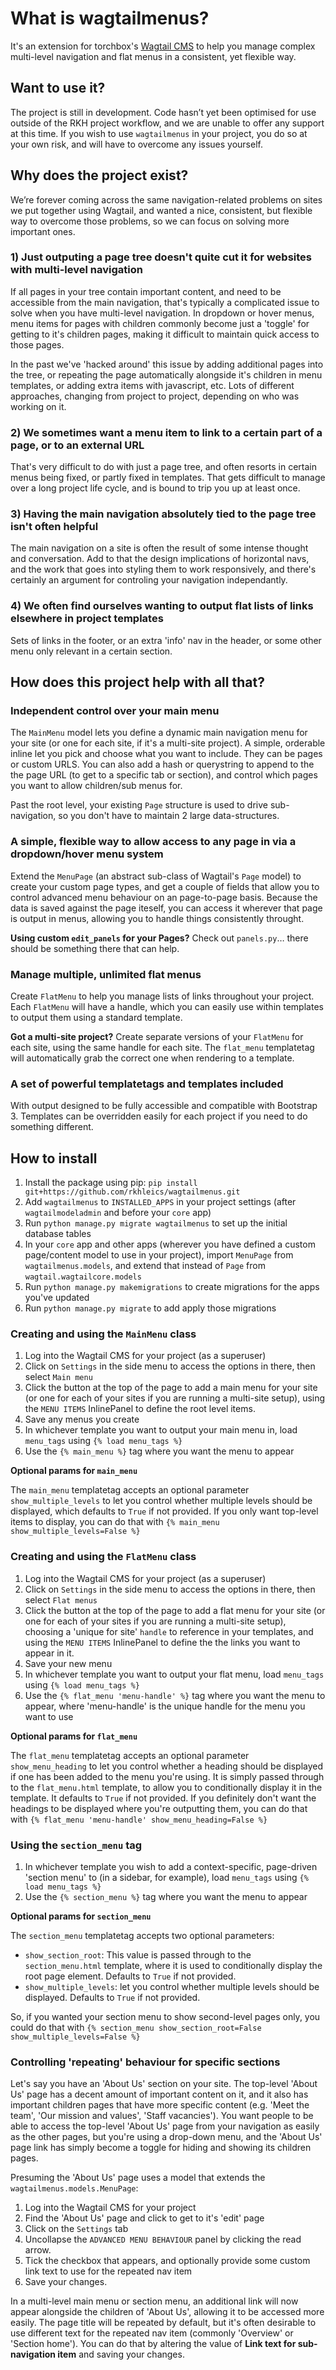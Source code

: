 # What is wagtailmenus?

It's an extension for torchbox's [Wagtail CMS](https://github.com/torchbox/wagtail) to help you manage complex multi-level navigation and flat menus in a consistent, yet flexible way.

## Want to use it?

The project is still in development. Code hasn’t yet been optimised for use outside of the RKH project workflow, and we are unable to offer any support at this time. If you wish to use `wagtailmenus` in your project, you do so at your own risk, and will have to overcome any issues yourself.

## Why does the project exist?

We’re forever coming across the same navigation-related problems on sites we put together using Wagtail, and wanted a nice, consistent, but flexible way to overcome those problems, so we can focus on solving more important ones.

### 1) Just outputing a page tree doesn't quite cut it for websites with multi-level navigation 

If all pages in your tree contain important content, and need to be accessible from the main navigation, that's typically a complicated issue to solve when you have multi-level navigation. In dropdown or hover menus, menu items for pages with children commonly become just a 'toggle' for getting to it's children pages, making it difficult to maintain quick access to those pages.

In the past we've 'hacked around' this issue by adding additional pages into the tree, or repeating the page automatically alongside it's children in menu templates, or adding extra items with javascript, etc. Lots of different approaches, changing from project to project, depending on who was working on it.

### 2) We sometimes want a menu item to link to a certain part of a page, or to an external URL

That's very difficult to do with just a page tree, and often resorts in certain menus being fixed, or partly fixed in templates. That gets difficult to manage over a long project life cycle, and is bound to trip you up at least once. 

### 3) Having the main navigation absolutely tied to the page tree isn't often helpful

The main navigation on a site is often the result of some intense thought and conversation. Add to that the design implications of horizontal navs, and the work that goes into styling them to work responsively, and there's certainly an argument for controling your navigation independantly.  

### 4) We often find ourselves wanting to output flat lists of links elsewhere in project templates

Sets of links in the footer, or an extra 'info' nav in the header, or some other menu only relevant in a certain section. 

## How does this project help with all that?

### Independent control over your main menu

The `MainMenu` model lets you define a dynamic main navigation menu for your site (or one for each site, if it's a multi-site project). A simple, orderable inline let you pick and choose what you want to include. They can be pages or custom URLS. You can also add a hash or querystring to append to the the page URL (to get to a specific tab or section), and control which pages you want to allow children/sub menus for.

Past the root level, your existing `Page` structure is used to drive sub-navigation, so you don't have to maintain 2 large data-structures. 

### A simple, flexible way to allow access to any page in via a dropdown/hover menu system

Extend the `MenuPage` (an abstract sub-class of Wagtail's `Page` model) to create your custom page types, and get a couple of fields that allow you to control advanced menu behaviour on an page-to-page basis. Because the data is saved against the page iteself, you can access it wherever that page is output in menus, allowing you to handle things consistently throught.

**Using custom `edit_panels` for your Pages?** Check out `panels.py`… there should be something there that can help.

### Manage multiple, unlimited flat menus

Create `FlatMenu` to help you manage lists of links throughout your project. Each `FlatMenu` will have a handle, which you can easily use within templates to output them using a standard template.

**Got a multi-site project?** Create separate versions of your `FlatMenu` for each site, using the same handle for each site. The `flat_menu` templatetag will automatically grab the correct one when rendering to a template.

### A set of powerful templatetags and templates included

With output designed to be fully accessible and compatible with Bootstrap 3. Templates can be overridden easily for each project if you need to do something different.

## How to install

1. Install the package using pip: `pip install git+https://github.com/rkhleics/wagtailmenus.git`
2. Add `wagtailmenus` to `INSTALLED_APPS` in your project settings (after `wagtailmodeladmin` and before your `core` app)
3. Run `python manage.py migrate wagtailmenus` to set up the initial database tables
4. In your `core` app and other apps (wherever you have defined a custom page/content model to use in your project), import `MenuPage` from `wagtailmenus.models`, and extend that instead of `Page` from `wagtail.wagtailcore.models`
5. Run `python manage.py makemigrations` to create migrations for the apps you've updated
6. Run `python manage.py migrate` to add apply those migrations

### Creating and using the `MainMenu` class

1. Log into the Wagtail CMS for your project (as a superuser)
2. Click on `Settings` in the side menu to access the options in there, then select `Main menu`
3. Click the button at the top of the page to add a main menu for your site (or one for each of your sites if you are running a multi-site setup), using the `MENU ITEMS` InlinePanel to define the root level items.
4. Save any menus you create
5. In whichever template you want to output your main menu in, load `menu_tags` using `{% load menu_tags %}`
6. Use the `{% main_menu %}` tag where you want the menu to appear

**Optional params for `main_menu`**

The `main_menu` templatetag accepts an optional parameter `show_multiple_levels` to let you control whether multiple levels should be displayed, which defaults to `True` if not provided. If you only want top-level items to display, you can do that with `{% main_menu show_multiple_levels=False %}`

### Creating and using the `FlatMenu` class

1. Log into the Wagtail CMS for your project (as a superuser)
2. Click on `Settings` in the side menu to access the options in there, then select `Flat menus`
3. Click the button at the top of the page to add a flat menu for your site (or one for each of your sites if you are running a multi-site setup), choosing a 'unique for site' `handle` to reference in your templates, and using the `MENU ITEMS` InlinePanel to define the the links you want to appear in it.
4. Save your new menu
5. In whichever template you want to output your flat menu, load `menu_tags` using `{% load menu_tags %}`
6. Use the `{% flat_menu 'menu-handle' %}` tag where you want the menu to appear, where 'menu-handle' is the unique handle for the menu you want to use

**Optional params for `flat_menu`**

The `flat_menu` templatetag accepts an optional parameter `show_menu_heading` to let you control whether a heading should be displayed if one has been added to the menu you're using. It is simply passed through to the `flat_menu.html` template, to allow you to conditionally display it in the template. It defaults to `True` if not provided. If you definitely don't want the headings to be displayed where you're outputting them, you can do that with `{% flat_menu 'menu-handle' show_menu_heading=False %}`

### Using the `section_menu` tag

1. In whichever template you wish to add a context-specific, page-driven 'section menu' to (in a sidebar, for example), load `menu_tags` using `{% load menu_tags %}`
2. Use the `{% section_menu %}` tag where you want the menu to appear

**Optional params for `section_menu`**

The `section_menu` templatetag accepts two optional parameters:

- `show_section_root`: This value is passed through to the `section_menu.html` template, where it is used to conditionally display the root page element. Defaults to `True` if not provided.
- `show_multiple_levels`: let you control whether multiple levels should be displayed. Defaults to `True` if not provided.

So, if you wanted your section menu to show second-level pages only, you could do that with `{% section_menu show_section_root=False show_multiple_levels=False %}`

### Controlling 'repeating' behaviour for specific sections

Let's say you have an 'About Us' section on your site. The top-level 'About Us' page has a decent amount of important content on it, and it also has important children pages that have more specific content (e.g. 'Meet the team', 'Our mission and values', 'Staff vacancies'). You want people to be able to access the top-level 'About Us' page from your navigation as easily as the other pages, but you're using a drop-down menu, and the 'About Us' page link has simply become a toggle for hiding and showing its children pages.

Presuming the 'About Us' page uses a model that extends the `wagtailmenus.models.MenuPage`:

1. Log into the Wagtail CMS for your project
2. Find the 'About Us' page and click to get to it's 'edit' page
3. Click on the `Settings` tab
4. Uncollapse the `ADVANCED MENU BEHAVIOUR` panel by clicking the read arrow.
5. Tick the checkbox that appears, and optionally provide some custom link text to use for the repeated nav item
6. Save your changes.

In a multi-level main menu or section menu, an additional link will now appear alongside the children of 'About Us', allowing it to be accessed more easily. The page title will be repeated by default, but it's often desirable to use different text for the repeated nav item (commonly 'Overview' or 'Section home'). You can do that by altering the value of **Link text for sub-navigation item** and saving your changes.
